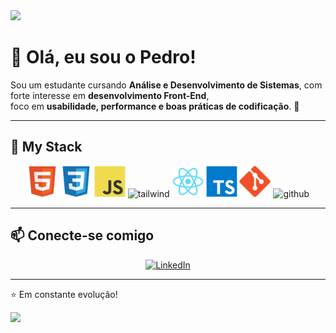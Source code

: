 <!-- Wave Header -->
<img src="https://capsule-render.vercel.app/api?type=waving&color=6A0DAD&height=120&section=header"/>

# 👋 Olá, eu sou o Pedro!

Sou um estudante cursando **Análise e Desenvolvimento de Sistemas**, com forte interesse em **desenvolvimento Front-End**,  
foco em **usabilidade, performance e boas práticas de codificação**. 🚀

---

## 🚀 My Stack
<div align="center">

<img src="https://raw.githubusercontent.com/devicons/devicon/master/icons/html5/html5-original.svg" alt="html5" width="50" height="50"/>
<img src="https://raw.githubusercontent.com/devicons/devicon/master/icons/css3/css3-original.svg" alt="css3" width="50" height="50"/>
<img src="https://raw.githubusercontent.com/devicons/devicon/master/icons/javascript/javascript-original.svg" alt="javascript" width="50" height="50"/>
<img src="https://www.vectorlogo.zone/logos/tailwindcss/tailwindcss-icon.svg" alt="tailwind" width="50" height="50"/>
<img src="https://raw.githubusercontent.com/devicons/devicon/master/icons/react/react-original.svg" alt="react" width="50" height="50"/>
<img src="https://raw.githubusercontent.com/devicons/devicon/master/icons/typescript/typescript-original.svg" alt="typescript" width="50" height="50"/>
<img src="https://raw.githubusercontent.com/devicons/devicon/master/icons/git/git-original.svg" alt="git" width="50" height="50"/>
<img src="https://raw.githubusercontent.com/rahulbanerjee26/githubAboutMeGenerator/main/icons/github.svg" alt="github" width="50" height="50"/>

</div>


---

## 📫 Conecte-se comigo
<div align="center">
  <a href="https://www.linkedin.com/in/pedrohenrqdev/" target="_blank">
    <img src="https://img.shields.io/badge/LinkedIn-0A66C2?style=for-the-badge&logo=linkedin&logoColor=white" alt="LinkedIn"/>
  </a>
</div>


---
⭐️ Em constante evolução!  

<!-- Wave Footer -->
<img src="https://capsule-render.vercel.app/api?type=waving&color=6A0DAD&height=120&section=footer"/>
